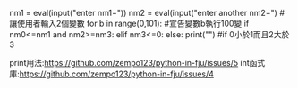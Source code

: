 nm1 = eval(input("enter nm1=")) 
nm2 = eval(input("enter another nm2=")
#讓使用者輸入2個變數
for b in range(0,101):
#宣告變數b執行100變
if nm0<=nm1 and nm2>=nm3:
elif nm3<=0:
else:
    print("")
#if 0小於1而且2大於3

print用法:https://github.com/zempo123/python-in-fju/issues/5
int函式庫:https://github.com/zempo123/python-in-fju/issues/4

